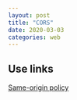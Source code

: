 ```yaml
---
layout: post
title: "CORS"
date: 2020-03-03
categories: web
---
```


## Use links

[Same-origin policy](https://youtu.be/zul8TtVS-64)
